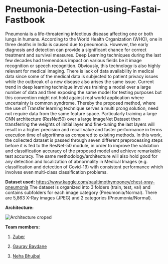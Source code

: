 # Pneumonia-Detection-using-Fastai-Fastbook

Pneumonia is a life-threatening infectious disease affecting one or both lungs in humans. According to the World Health Organization (WHO), one in three deaths in India is caused due to pneumonia. However, the early diagnosis and detection can provide a significant chance for correct treatment and survival measures. Deep Learning techniques during the last few decades had tremendous impact on various fields be it image recognition or speech recognition. Obviously, this technology is also highly relevant for medical imaging. There is lack of data availability in medical data since some of the medical data is subjected to patient privacy issues while the outbreak of a new disease also arises the same issue. Current trend in deep learning technique involves training a model over a large number of data and then exposing the same model for testing purposes but this convention might not hold against real world application where uncertainty is common syndrome. Thereby the proposed method, where the use of Transfer learning technique serves a multi prong solution, need not require data from the same feature space. Particularly training a large CNN architecture (ResNet50) over a large ImageNet Dataset then transferring the weights of initial layer and fine-tuning the last layers will result in a higher precision and recall value and faster performance in terms execution time of algorithms as compared to existing methods. In this work, the collected dataset is passed through seven different preprocessing steps before it is fed to the ResNet-50 module, in order to improve the validation and classification accuracy of the proposed model and achieve remarkable test accuracy. The same methodology/architecture will also hold good for any detection and localization of abnormality in Medical Images (e.g. classification and detection of Covid-19) with consistent performance which involves even multi-class classification problems.

**Dataset used:**
https://www.kaggle.com/paultimothymooney/chest-xray-pneumonia  The dataset is organized into 3 folders (train, test, val) and contains subfolders for each image category (Pneumonia/Normal). There are 5,863 X-Ray images (JPEG) and 2 categories (Pneumonia/Normal).

**Architecture:**

![Architecture croped](https://user-images.githubusercontent.com/58482510/116966832-a5cf5180-acce-11eb-8a89-28ba4388257f.jpg)

**Team members:**
1. [Zuber]()

2. [Gaurav Bavdane](https://github.com/Gaurav6420/)

3. [Neha Bhujbal](https://github.com/nehabhujbal222)

